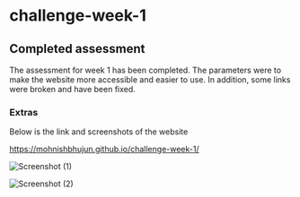 # challenge-week-1

## Completed assessment 

The assessment for week 1 has been completed. The parameters were to make the website more accessible and easier to use. In addition, some links were broken and have been fixed.

### Extras

Below is the link and screenshots of the website

https://mohnishbhujun.github.io/challenge-week-1/

![Screenshot (1)](https://github.com/MohnishBhujun/challenge-week-1/assets/149837818/67d083bc-4445-4714-8140-1b1eb2cae856)

![Screenshot (2)](https://github.com/MohnishBhujun/challenge-week-1/assets/149837818/ce9287c2-8ffc-4d01-b123-bddf9c5087b9)
